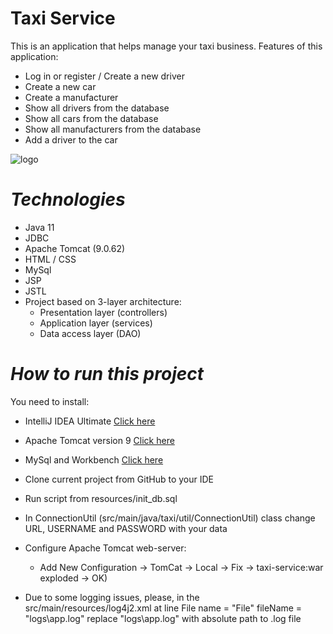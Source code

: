 # **Taxi Service**
This is an application that helps manage your taxi business. Features of this application:
- Log in or register / Create a new driver
- Create a new car
- Create a manufacturer
- Show all drivers from the database
- Show all cars from the database
- Show all manufacturers from the database
- Add a driver to the car

![logo](https://i.pinimg.com/originals/da/46/6c/da466c39ab65f276787221f0173c7a33.jpg)

# _Technologies_

- Java 11
- JDBC
- Apache Tomcat (9.0.62)
- HTML / CSS
- MySql
- JSP
- JSTL
- Project based on 3-layer architecture:
    + Presentation layer (controllers)
    + Application layer (services)
    + Data access layer (DAO)

# _How to run this project_
You need to install:
- IntelliJ IDEA Ultimate [Click here](https://www.jetbrains.com/idea/download/#section=windows)
- Apache Tomcat version 9 [Click here](https://tomcat.apache.org/download-90.cgi)
- MySql and Workbench [Click here](https://www.mysql.com/downloads/)
- Clone current project from GitHub to your IDE
- Run script from resources/init_db.sql
- In ConnectionUtil (src/main/java/taxi/util/ConnectionUtil) class change URL, USERNAME and PASSWORD with your data
- Configure Apache Tomcat web-server:
    + Add New Configuration -> TomCat -> Local -> Fix -> taxi-service:war exploded -> OK)
  
- Due to some logging issues, please, in the src/main/resources/log4j2.xml at line File name = "File" fileName = "logs\app.log" replace "logs\app.log" with absolute path to .log file




